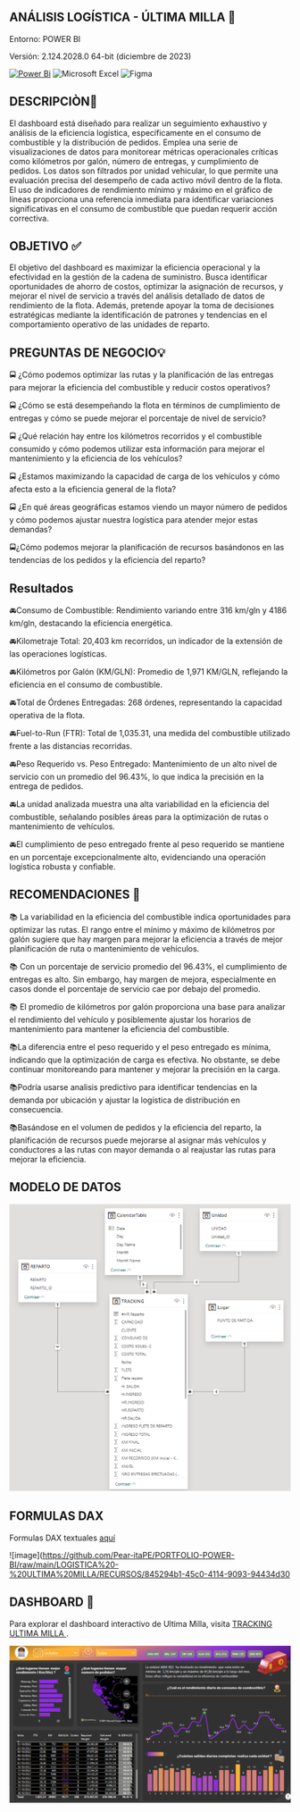 ## ANÁLISIS LOGÍSTICA - ÚLTIMA MILLA 🚚 
Entorno: POWER BI

Versión: 2.124.2028.0 64-bit (diciembre de 2023)


[![Power Bi](https://img.shields.io/badge/power_bi-F2C811?style=for-the-badge&logo=powerbi&logoColor=black)](https://powerbi.microsoft.com/)
![Microsoft Excel](https://img.shields.io/badge/Microsoft_Excel-217346?style=for-the-badge&logo=microsoft-excel&logoColor=white)
![Figma](https://img.shields.io/badge/figma-%23F24E1E.svg?style=for-the-badge&logo=figma&logoColor=white)

## DESCRIPCIÒN📝

El dashboard está diseñado para realizar un seguimiento exhaustivo y análisis de la eficiencia logística, específicamente en el consumo de combustible y la distribución de pedidos. Emplea una serie de visualizaciones de datos para monitorear métricas operacionales críticas como kilómetros por galón, número de entregas, y cumplimiento de pedidos. Los datos son filtrados por unidad vehicular, lo que permite una evaluación precisa del desempeño de cada activo móvil dentro de la flota. El uso de indicadores de rendimiento mínimo y máximo en el gráfico de líneas proporciona una referencia inmediata para identificar variaciones significativas en el consumo de combustible que puedan requerir acción correctiva.


## OBJETIVO ✅

El objetivo del dashboard es maximizar la eficiencia operacional y la efectividad en la gestión de la cadena de suministro. Busca identificar oportunidades de ahorro de costos, optimizar la asignación de recursos, y mejorar el nivel de servicio a través del análisis detallado de datos de rendimiento de la flota. Además, pretende apoyar la toma de decisiones estratégicas mediante la identificación de patrones y tendencias en el comportamiento operativo de las unidades de reparto.


## PREGUNTAS DE NEGOCIO💡

🚍 ¿Cómo podemos optimizar las rutas y la planificación de las entregas para mejorar la eficiencia del combustible y reducir costos operativos?

🚍 ¿Cómo se está desempeñando la flota en términos de cumplimiento de entregas y cómo se puede mejorar el porcentaje de nivel de servicio?

🚍 ¿Qué relación hay entre los kilómetros recorridos y el combustible consumido y cómo podemos utilizar esta información para mejorar el mantenimiento y la eficiencia de los vehículos?

🚍 ¿Estamos maximizando la capacidad de carga de los vehículos y cómo afecta esto a la eficiencia general de la flota?

🚍 ¿En qué áreas geográficas estamos viendo un mayor número de pedidos y cómo podemos ajustar nuestra logística para atender mejor estas demandas?

🚍¿Cómo podemos mejorar la planificación de recursos basándonos en las tendencias de los pedidos y la eficiencia del reparto?


## Resultados 

🚘Consumo de Combustible: Rendimiento variando entre 316 km/gln y 4186 km/gln, destacando la eficiencia energética.

🚘Kilometraje Total: 20,403 km recorridos, un indicador de la extensión de las operaciones logísticas.

🚘Kilómetros por Galón (KM/GLN): Promedio de 1,971 KM/GLN, reflejando la eficiencia en el consumo de combustible.

🚘Total de Órdenes Entregadas: 268 órdenes, representando la capacidad operativa de la flota.

🚘Fuel-to-Run (FTR): Total de 1,035.31, una medida del combustible utilizado frente a las distancias recorridas.

🚘Peso Requerido vs. Peso Entregado: Mantenimiento de un alto nivel de servicio con un promedio del 96.43%, lo que indica la precisión en la entrega de pedidos.

🚘La unidad analizada muestra una alta variabilidad en la eficiencia del combustible, señalando posibles áreas para la optimización de rutas o mantenimiento de vehículos.

🚘El cumplimiento de peso entregado frente al peso requerido se mantiene en un porcentaje excepcionalmente alto, evidenciando una operación logística robusta y confiable.

## RECOMENDACIONES 🚀

📚 La variabilidad en la eficiencia del combustible indica oportunidades para optimizar las rutas. El rango entre el mínimo y máximo de kilómetros por galón sugiere que hay margen para mejorar la eficiencia a través de mejor planificación de ruta o mantenimiento de vehículos.

📚 Con un porcentaje de servicio promedio del 96.43%, el cumplimiento de entregas es alto. Sin embargo, hay margen de mejora, especialmente en casos donde el porcentaje de servicio cae por debajo del promedio.

📚 El promedio de kilómetros por galón proporciona una base para analizar el rendimiento del vehículo y posiblemente ajustar los horarios de mantenimiento para mantener la eficiencia del combustible.

 📚La diferencia entre el peso requerido y el peso entregado es mínima, indicando que la optimización de carga es efectiva. No obstante, se debe continuar monitoreando para mantener y mejorar la precisión en la carga.

 📚Podría usarse analisis predictivo para identificar tendencias en la demanda por ubicación y ajustar la logística de distribución en consecuencia.

 📚Basándose en el volumen de pedidos y la eficiencia del reparto, la planificación de recursos puede mejorarse al asignar más vehículos y conductores a las rutas con mayor demanda o al reajustar las rutas para mejorar la eficiencia.
 
## MODELO DE DATOS

<p align="center">
  <img src="https://github.com/Pear-itaPE/PORTFOLIO-POWER-BI/blob/main/LOGISTICA%20-%20ULTIMA%20MILLA/RECURSOS/MODELO%20DE%20DATOS.png" alt="MODELO DE DATOS">
</p>

## FORMULAS DAX

Formulas DAX textuales [aquí](https://github.com/Pear-itaPE/PORTFOLIO-POWER-BI/blob/main/LOGISTICA%20-%20ULTIMA%20MILLA/RECURSOS/DAX.md)

![image](https://github.com/Pear-itaPE/PORTFOLIO-POWER-BI/raw/main/LOGISTICA%20-%20ULTIMA%20MILLA/RECURSOS/845294b1-45c0-4114-9093-94434d30

	
## DASHBOARD 📶
Para explorar el dashboard interactivo de Ultima Milla, visita [TRACKING ULTIMA MILLA ](https://app.powerbi.com/view?r=eyJrIjoiNDM0NWMzMDQtNDM1Yy00ZGViLTk5MWYtNTQxZjc1NDczODUyIiwidCI6Ijc4ODEzZTVjLWRmODYtNGZhYy04NWI0LTYwOGM0MjZlZmY2NiIsImMiOjR9).

![SALES](https://github.com/Pear-itaPE/PORTFOLIO-POWER-BI/blob/main/LOGISTICA%20-%20ULTIMA%20MILLA/RECURSOS/DASHBOARD.png)
